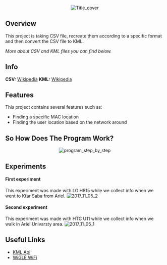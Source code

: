 <p align="center"><img src="https://preview.ibb.co/jhh4oR/Title_cover.png" alt="Title_cover" border="0"></p>

## Overview
This project is taking CSV file, recreate them according to a specific format and then convert the CSV file to KML.
<p><i>More about CSV and KML files you can find below.</i>

## Info
<b>CSV:</b> <a href="https://en.wikipedia.org/wiki/Comma-separated_values">Wikipedia</a> 
<b>KML:</b> <a href="https://en.wikipedia.org/wiki/Keyhole_Markup_Language">Wikipedia</a>

## Features
This project contains several features such as:
<ul>
 <li>Finding a specific MAC location</li>
 <li>Finding the user location based on the network around</li>
</ul>

## So How Does The Program Work?
<p align="center"><img src="https://preview.ibb.co/g4DVv6/program_step_by_step.png" alt="program_step_by_step" border="0"></p>

## Experiments
<h4>First experiment</h4>
This experiment was made with LG H815 while we collect info when we went to Kfar Saba from Ariel.
<img src="https://preview.ibb.co/k07Ohm/2017_11_05_2.png" alt="2017_11_05_2" border="0">

<h4>Second experiment</h4>
This experiment was made with HTC U11 while we collect info when we walk in Ariel Univarsty area.
<img src="https://preview.ibb.co/ge6oF6/2017_11_05_1.png" alt="2017_11_05_1" border="0">

## Useful Links
<ul>
 <a href="https://labs.micromata.de/projects/jak/kml-in-the-java-world.html"><li>KML Api</li></a>
 <a href="https://wigle.net"><li>WiGLE WiFi</li></a>

</ul>
